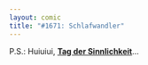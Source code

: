 ```yaml
---
layout: comic
title: "#1671: Schlafwandler"
---
```


P.S.:
Huiuiui, <a href="http://www.fonflatter.de/kalender"><strong>Tag der Sinnlichkeit</strong></a>...
